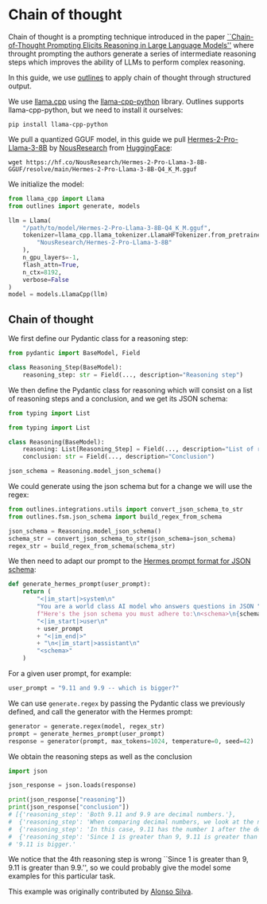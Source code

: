 # Chain of thought


Chain of thought is a prompting technique introduced in the paper [``Chain-of-Thought Prompting Elicits Reasoning in Large Language Models''](https://arxiv.org/abs/2201.11903) where throught prompting the authors generate a series of intermediate reasoning steps which improves the ability of LLMs to perform complex reasoning.

In this guide, we use [outlines](https://outlines-dev.github.io/outlines/) to apply chain of thought through structured output.

We use [llama.cpp](https://github.com/ggerganov/llama.cpp) using the [llama-cpp-python](https://github.com/abetlen/llama-cpp-python) library. Outlines supports llama-cpp-python, but we need to install it ourselves:

```shell
pip install llama-cpp-python
```

We pull a quantized GGUF model, in this guide we pull [Hermes-2-Pro-Llama-3-8B](https://huggingface.co/NousResearch/Hermes-2-Theta-Llama-3-8B-GGUF) by [NousResearch](https://nousresearch.com/) from [HuggingFace](https://huggingface.co/):

```shell
wget https://hf.co/NousResearch/Hermes-2-Pro-Llama-3-8B-GGUF/resolve/main/Hermes-2-Pro-Llama-3-8B-Q4_K_M.gguf
```

We initialize the model:

```python
from llama_cpp import Llama
from outlines import generate, models

llm = Llama(
    "/path/to/model/Hermes-2-Pro-Llama-3-8B-Q4_K_M.gguf",
    tokenizer=llama_cpp.llama_tokenizer.LlamaHFTokenizer.from_pretrained(
        "NousResearch/Hermes-2-Pro-Llama-3-8B"
    ),
    n_gpu_layers=-1,
    flash_attn=True,
    n_ctx=8192,
    verbose=False
)
model = models.LlamaCpp(llm)
```

## Chain of thought

We first define our Pydantic class for a reasoning step:

```python
from pydantic import BaseModel, Field

class Reasoning_Step(BaseModel):
    reasoning_step: str = Field(..., description="Reasoning step")
```

We then define the Pydantic class for reasoning which will consist on a list of reasoning steps and a conclusion, and we get its JSON schema:

```python
from typing import List

from typing import List

class Reasoning(BaseModel):
    reasoning: List[Reasoning_Step] = Field(..., description="List of reasoning steps")
    conclusion: str = Field(..., description="Conclusion")

json_schema = Reasoning.model_json_schema()
```

We could generate using the json schema but for a change we will use the regex:

```python
from outlines.integrations.utils import convert_json_schema_to_str
from outlines.fsm.json_schema import build_regex_from_schema

json_schema = Reasoning.model_json_schema()
schema_str = convert_json_schema_to_str(json_schema=json_schema)
regex_str = build_regex_from_schema(schema_str)
```

We then need to adapt our prompt to the [Hermes prompt format for JSON schema](https://github.com/NousResearch/Hermes-Function-Calling?tab=readme-ov-file#prompt-format-for-json-mode--structured-outputs):

```python
def generate_hermes_prompt(user_prompt):
    return (
        "<|im_start|>system\n"
        "You are a world class AI model who answers questions in JSON "
        f"Here's the json schema you must adhere to:\n<schema>\n{schema}\n</schema><|im_end|>\n"
        "<|im_start|>user\n"
        + user_prompt
        + "<|im_end|>"
        + "\n<|im_start|>assistant\n"
        "<schema>"
    )
```

For a given user prompt, for example:

```python
user_prompt = "9.11 and 9.9 -- which is bigger?"
```

We can use `generate.regex` by passing the Pydantic class we previously defined, and call the generator with the Hermes prompt:

```python
generator = generate.regex(model, regex_str)
prompt = generate_hermes_prompt(user_prompt)
response = generator(prompt, max_tokens=1024, temperature=0, seed=42)
```

We obtain the reasoning steps as well as the conclusion

```python
import json

json_response = json.loads(response)

print(json_response["reasoning"])
print(json_response["conclusion"])
# [{'reasoning_step': 'Both 9.11 and 9.9 are decimal numbers.'},
#  {'reasoning_step': 'When comparing decimal numbers, we look at the numbers after the decimal point.'},
#  {'reasoning_step': 'In this case, 9.11 has the number 1 after the decimal point, while 9.9 has the number 9.'},
#  {'reasoning_step': 'Since 1 is greater than 9, 9.11 is greater than 9.9.'}]
# '9.11 is bigger.'
```

We notice that the 4th reasoning step is wrong ``Since 1 is greater than 9, 9.11 is greater than 9.9.'', so we could probably give the model some examples for this particular task.

This example was originally contributed by [Alonso Silva](https://github.com/alonsosilvaallende).
